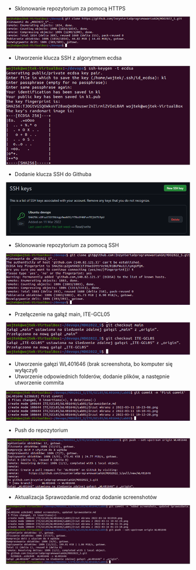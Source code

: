 * Sklonowanie repozytorium za pomocą HTTPS

![Zrzut ekranu z 2022-03-11 18-23-06.png](Zrzut%20ekranu%20z%202022-03-11%2018-23-06.png)

* Utworzenie klucza SSH z algorytmem ecdsa

![Zrzut ekranu z 2022-03-16 01-23-10.png](Zrzut%20ekranu%20z%202022-03-16%2001-23-10.png)

* Dodanie klucza SSH do Githuba

![Zrzut ekranu 2022-03-16 011919.png](Zrzut%20ekranu%202022-03-16%20011919.png)

* Sklonowanie repozytorium za pomocą SSH

![Zrzut ekranu z 2022-03-11 19-10-41.png](Zrzut%20ekranu%20z%202022-03-11%2019-10-41.png)

* Przełączenie na gałąź main, ITE-GCL05

![Zrzut ekranu z 2022-03-11 19-12-20.png](Zrzut%20ekranu%20z%202022-03-11%2019-12-20.png)

* Utworzenie gałęzi WL401646 (brak screenshota, bo komputer się wyłączył)
* Utworzenie odpowiednich folderów, dodanie plików, a następnie utworzenie commita

![Zrzut ekranu z 2022-03-11 19-42-24.png](Zrzut%20ekranu%20z%202022-03-11%2019-42-24.png)

* Push do repozytorium 

![Zrzut ekranu z 2022-03-16 00-51-35.png](Zrzut%20ekranu%20z%202022-03-16%2000-51-35.png)

* Aktualizacja Sprawozdanie.md oraz dodanie screenshotów

![Zrzut ekranu z 2022-03-16 01-30-40.png](Zrzut%20ekranu%20z%202022-03-16%2001-30-40.png)
